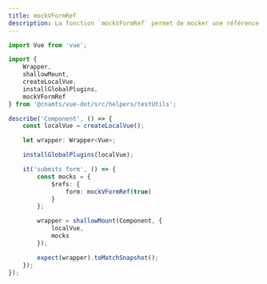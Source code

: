 ```yaml
---
title: mockVFormRef
description: La fonction `mockVFormRef` permet de mocker une référence à un composant [`VForm`](https://vuetifyjs.com/en/components/forms/).
---
```


<doc-tabs>

<doc-tab-item label="Utilisation">

```ts
import Vue from 'vue';

import {
	Wrapper,
	shallowMount,
	createLocalVue,
	installGlobalPlugins,
	mockVFormRef
} from '@cnamts/vue-dot/src/helpers/testUtils';

describe('Component', () => {
	const localVue = createLocalVue();

	let wrapper: Wrapper<Vue>;

	installGlobalPlugins(localVue);

	it('submits form', () => {
		const mocks = {
			$refs: {
				form: mockVFormRef(true)
			}
		};

		wrapper = shallowMount(Component, {
			localVue,
			mocks
		});

		expect(wrapper).toMatchSnapshot();
	});
});
```

</doc-tab-item>

<doc-tab-item label="API">
<doc-api name="unit-tests/mock-v-form-ref"></doc-api>
</doc-tab-item>

</doc-tabs>
